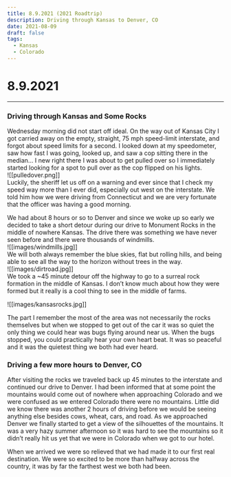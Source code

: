 ```yaml
---
title: 8.9.2021 (2021 Roadtrip)
description: Driving through Kansas to Denver, CO
date: 2021-08-09
draft: false
tags:
  - Kansas
  - Colorado
---
```

# 8.9.2021
-------------
### Driving through Kansas and Some Rocks
Wednesday morning did not start off ideal. On the way out of Kansas City I got carried away on the empty, straight, 75 mph speed-limit interstate, and forgot about speed limits for a second. I looked down at my speedometer, saw how fast I was going, looked up, and saw a cop sitting there in the median… I new right there I was about to get pulled over so I immediately started looking for a spot to pull over as the cop flipped on his lights.   
![[pulledover.png]]  
Luckily, the sheriff let us off on a warning and ever since that I check my speed way more than I ever did, especially out west on the interstate. We told him how we were driving from Connecticut and we are very fortunate that the officer was having a good morning.

We had about 8 hours or so to Denver and since we woke up so early we decided to take a short detour during our drive to Monument Rocks in the middle of nowhere Kansas. The drive there was something we have never seen before and there were thousands of windmills.   
![[images/windmills.jpg]]  
We will both always remember the blue skies, flat but rolling hills, and being able to see all the way to the horizon without trees in the way.    
![[images/dirtroad.jpg]]  
We took a ~45 minute detour off the highway to go to a surreal rock formation in the middle of Kansas. I don’t know much about how they were formed but it really is a cool thing to see in the middle of farms.  

![[images/kansasrocks.jpg]]  

The part I remember the most of the area was not necessarily the rocks themselves but when we stopped to get out of the car it was so quiet the only thing we could hear was bugs flying around near us. When the bugs stopped, you could practically hear your own heart beat. It was so peaceful and it was the quietest thing we both had ever heard.

### Driving a few more hours to Denver, CO
After visiting the rocks we traveled back up 45 minutes to the interstate and continued our drive to Denver. I had been informed that at some point the mountains would come out of nowhere when approaching Colorado and we were confused as we entered Colorado there were no mountains. Little did we know there was another 2 hours of driving before we would be seeing anything else besides cows, wheat, cars, and road. As we approached Denver we finally started to get a view of the silhouettes of the mountains. It was a very hazy summer afternoon so it was hard to see the mountains so it didn’t really hit us yet that we were in Colorado when we got to our hotel.

When we arrived we were so relieved that we had made it to our first real destination. We were so excited to be more than halfway across the country, it was by far the farthest west we both had been.
